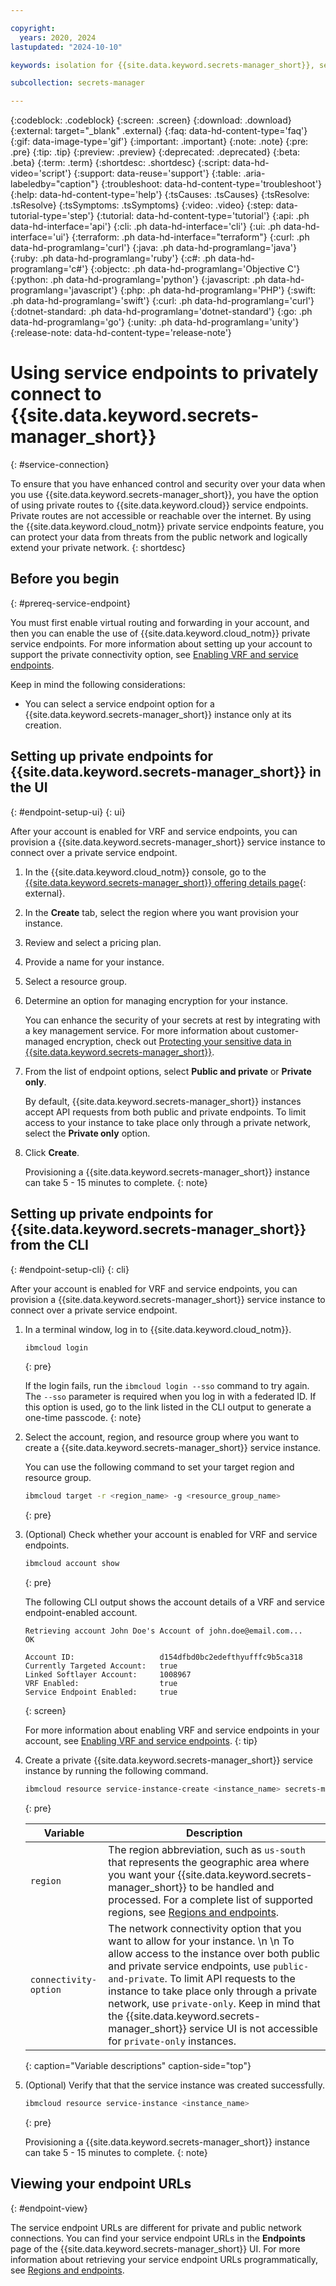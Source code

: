 ```yaml
---

copyright:
  years: 2020, 2024
lastupdated: "2024-10-10"

keywords: isolation for {{site.data.keyword.secrets-manager_short}}, service endpoints for {{site.data.keyword.secrets-manager_short}}, private network for {{site.data.keyword.secrets-manager_short}}, network isolation in {{site.data.keyword.secrets-manager_short}}, non-public routes for {{site.data.keyword.secrets-manager_short}}, private connection for {{site.data.keyword.secrets-manager_short}}

subcollection: secrets-manager

---
```


{:codeblock: .codeblock}
{:screen: .screen}
{:download: .download}
{:external: target="_blank" .external}
{:faq: data-hd-content-type='faq'}
{:gif: data-image-type='gif'}
{:important: .important}
{:note: .note}
{:pre: .pre}
{:tip: .tip}
{:preview: .preview}
{:deprecated: .deprecated}
{:beta: .beta}
{:term: .term}
{:shortdesc: .shortdesc}
{:script: data-hd-video='script'}
{:support: data-reuse='support'}
{:table: .aria-labeledby="caption"}
{:troubleshoot: data-hd-content-type='troubleshoot'}
{:help: data-hd-content-type='help'}
{:tsCauses: .tsCauses}
{:tsResolve: .tsResolve}
{:tsSymptoms: .tsSymptoms}
{:video: .video}
{:step: data-tutorial-type='step'}
{:tutorial: data-hd-content-type='tutorial'}
{:api: .ph data-hd-interface='api'}
{:cli: .ph data-hd-interface='cli'}
{:ui: .ph data-hd-interface='ui'}
{:terraform: .ph data-hd-interface="terraform"}
{:curl: .ph data-hd-programlang='curl'}
{:java: .ph data-hd-programlang='java'}
{:ruby: .ph data-hd-programlang='ruby'}
{:c#: .ph data-hd-programlang='c#'}
{:objectc: .ph data-hd-programlang='Objective C'}
{:python: .ph data-hd-programlang='python'}
{:javascript: .ph data-hd-programlang='javascript'}
{:php: .ph data-hd-programlang='PHP'}
{:swift: .ph data-hd-programlang='swift'}
{:curl: .ph data-hd-programlang='curl'}
{:dotnet-standard: .ph data-hd-programlang='dotnet-standard'}
{:go: .ph data-hd-programlang='go'}
{:unity: .ph data-hd-programlang='unity'}
{:release-note: data-hd-content-type='release-note'}

# Using service endpoints to privately connect to {{site.data.keyword.secrets-manager_short}}
{: #service-connection}

To ensure that you have enhanced control and security over your data when you use {{site.data.keyword.secrets-manager_short}}, you have the option of using private routes to {{site.data.keyword.cloud}} service endpoints. Private routes are not accessible or reachable over the internet. By using the {{site.data.keyword.cloud_notm}} private service endpoints feature, you can protect your data from threats from the public network and logically extend your private network.
{: shortdesc}


## Before you begin
{: #prereq-service-endpoint}

You must first enable virtual routing and forwarding in your account, and then you can enable the use of {{site.data.keyword.cloud_notm}} private service endpoints. For more information about setting up your account to support the private connectivity option, see [Enabling VRF and service endpoints](/docs/account?topic=account-vrf-service-endpoint).

Keep in mind the following considerations:

- You can select a service endpoint option for a {{site.data.keyword.secrets-manager_short}} instance only at its creation.

## Setting up private endpoints for {{site.data.keyword.secrets-manager_short}} in the UI
{: #endpoint-setup-ui}
{: ui}

After your account is enabled for VRF and service endpoints, you can provision a {{site.data.keyword.secrets-manager_short}} service instance to connect over a private service endpoint.

1. In the {{site.data.keyword.cloud_notm}} console, go to the [{{site.data.keyword.secrets-manager_short}} offering details page](/catalog/services/secrets-manager){: external}.
2. In the **Create** tab, select the region where you want provision your instance.
3. Review and select a pricing plan.
4. Provide a name for your instance.
5. Select a resource group.
6. Determine an option for managing encryption for your instance.

    You can enhance the security of your secrets at rest by integrating with a key management service. For more information about customer-managed encryption, check out [Protecting your sensitive data in {{site.data.keyword.secrets-manager_short}}](/docs/secrets-manager?topic=secrets-manager-mng-data#data-encryption).
7. From the list of endpoint options, select **Public and private** or **Private only**.

    By default, {{site.data.keyword.secrets-manager_short}} instances accept API requests from both public and private endpoints. To limit access to your instance to take place only through a private network, select the **Private only** option.
8. Click **Create**.

    Provisioning a {{site.data.keyword.secrets-manager_short}} instance can take 5 - 15 minutes to complete.
    {: note}

## Setting up private endpoints for {{site.data.keyword.secrets-manager_short}} from the CLI
{: #endpoint-setup-cli}
{: cli}

After your account is enabled for VRF and service endpoints, you can provision a {{site.data.keyword.secrets-manager_short}} service instance to connect over a private service endpoint.

1. In a terminal window, log in to {{site.data.keyword.cloud_notm}}.

    ```sh
    ibmcloud login
    ```
    {: pre}

    If the login fails, run the `ibmcloud login --sso` command to try again. The `--sso` parameter is required when you log in with a federated ID. If this option is used, go to the link listed in the CLI output to generate a one-time passcode.
    {: note}

2. Select the account, region, and resource group where you want to create a {{site.data.keyword.secrets-manager_short}} service instance.

    You can use the following command to set your target region and resource group.

    ```sh
    ibmcloud target -r <region_name> -g <resource_group_name>
    ```
    {: pre}

3. (Optional) Check whether your account is enabled for VRF and service endpoints.

    ```sh
    ibmcloud account show
    ```
    {: pre}

    The following CLI output shows the account details of a VRF and service
    endpoint-enabled account.

    ```plaintext
    Retrieving account John Doe's Account of john.doe@email.com...
    OK

    Account ID:                   d154dfbd0bc2edefthyufffc9b5ca318
    Currently Targeted Account:   true
    Linked Softlayer Account:     1008967
    VRF Enabled:                  true
    Service Endpoint Enabled:     true
    ```
    {: screen}

    For more information about enabling VRF and service endpoints in your account, see
    [Enabling VRF and service endpoints](/docs/account?topic=account-vrf-service-endpoint).
    {: tip}

4. Create a private {{site.data.keyword.secrets-manager_short}} service instance by running the following command.

    ```sh
    ibmcloud resource service-instance-create <instance_name> secrets-manager lite <region> -p '{"allowed_network": "<connectivity-option>"}'
    ```
    {: pre}

    | Variable | Description |
    | -------- | ----------- |
    | `region` | The region abbreviation, such as `us-south` that represents the geographic area where you want your {{site.data.keyword.secrets-manager_short}} to be handled and processed. For a complete list of supported regions, see [Regions and endpoints](/docs/secrets-manager?topic=secrets-manager-endpoints). |
    | `connectivity-option` | The network connectivity option that you want to allow for your instance.  \n  \n To allow access to the instance over both public and private service endpoints, use `public-and-private`. To limit API requests to the instance to take place only through a private network, use `private-only`. Keep in mind that the {{site.data.keyword.secrets-manager_short}} service UI is not accessible for `private-only` instances. |
    {: caption="Variable descriptions" caption-side="top"}


5. (Optional) Verify that that the service instance was created successfully.

    ```sh
    ibmcloud resource service-instance <instance_name>
    ```
    {: pre}

    Provisioning a {{site.data.keyword.secrets-manager_short}} instance can take 5 - 15 minutes to complete.
    {: note}


## Viewing your endpoint URLs
{: #endpoint-view}

The service endpoint URLs are different for private and public network connections. You can find your service endpoint URLs in the **Endpoints** page of the {{site.data.keyword.secrets-manager_short}} UI. For more information about retrieving your service endpoint URLs programmatically, see [Regions and endpoints](/docs/secrets-manager?topic=secrets-manager-endpoints#view-endpoint-urls).
